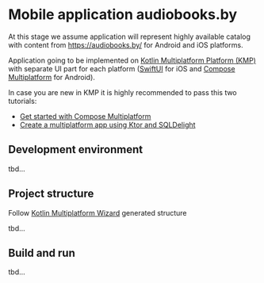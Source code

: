 # Mobile application audiobooks.by

At this stage we assume application will represent highly available catalog with content from https://audiobooks.by/ for Android and iOS platforms.

Application going to be implemented on [Kotlin Multiplatform Platform (KMP)](https://www.jetbrains.com/kotlin-multiplatform/) with separate UI part for each platform ([SwiftUI](https://developer.apple.com/xcode/swiftui/) for iOS and [Compose Multiplatform](https://www.jetbrains.com/lp/compose-multiplatform/) for Android).

In case you are new in KMP it is highly recommended to pass this two tutorials: 
* [Get started with Compose Multiplatform](https://www.jetbrains.com/help/kotlin-multiplatform-dev/compose-multiplatform-getting-started.html)
* [Create a multiplatform app using Ktor and SQLDelight](https://www.jetbrains.com/help/kotlin-multiplatform-dev/multiplatform-ktor-sqldelight.html)

## Development environment

tbd...

## Project structure

Follow [Kotlin Multiplatform Wizard](https://kmp.jetbrains.com/) generated structure

tbd...

## Build and run

tbd...
